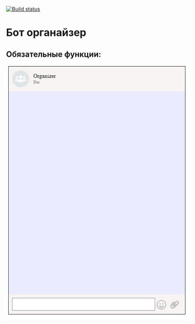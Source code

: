 [![Build status](https://ci.appveyor.com/api/projects/status/2vn1um9vt7h6d4qq?svg=true)](https://ci.appveyor.com/project/denis-shubochkin/ahj-diplom)

Бот органайзер
====================================

Обязательные функции:
-----------------------------------

![Alt-текст](.\src\pic\readme\1.jpg "Общий вид")
